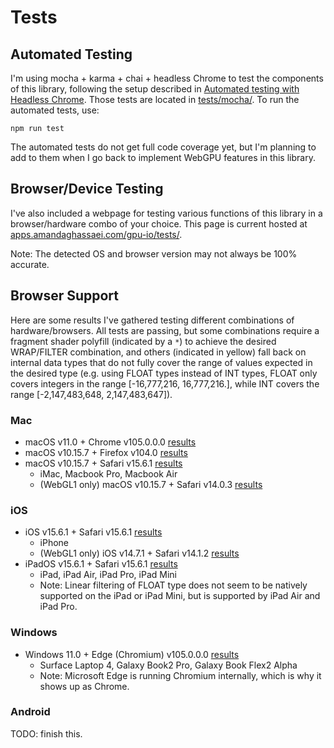 # Tests

## Automated Testing

I'm using mocha + karma + chai + headless Chrome to test the components of this library, following the setup described in [Automated testing with Headless Chrome](https://developer.chrome.com/blog/headless-karma-mocha-chai/).  Those tests are located in [tests/mocha/](https://github.com/amandaghassaei/gpu-io/blob/main/tests/mocha/).  To run the automated tests, use:

```
npm run test
```

The automated tests do not get full code coverage yet, but I'm planning to add to them when I go back to implement WebGPU features in this library.


## Browser/Device Testing

I've also included a webpage for testing various functions of this library in a browser/hardware combo of your choice.  This page is current hosted at [apps.amandaghassaei.com/gpu-io/tests/](https://apps.amandaghassaei.com/gpu-io/tests/).

Note: The detected OS and browser version may not always be 100% accurate.


## Browser Support

Here are some results I've gathered testing different combinations of hardware/browsers.  All tests are passing, but some combinations require a fragment shader polyfill (indicated by a `*`) to achieve the desired WRAP/FILTER combination, and others (indicated in yellow) fall back on internal data types that do not fully cover the range of values expected in the desired type (e.g. using FLOAT types instead of INT types, FLOAT only covers integers in the range [-16,777,216, 16,777,216.], while INT covers the range [-2,147,483,648, 2,147,483,647]).


### Mac

- macOS v11.0 + Chrome v105.0.0.0 [results](results/READWRITE_Chrome_v105.0.0.0_macOS_v11.0.png)
- macOS v10.15.7 + Firefox v104.0 [results](results/READWRITE_Firefox_v104.0_macOS_v10.15.7.png)
- macOS v10.15.7 + Safari v15.6.1 [results](results/READWRITE_Safari_v15.6.1_macOS_v10.15.7.png)
    - iMac, Macbook Pro, Macbook Air
    - (WebGL1 only) macOS v10.15.7 + Safari v14.0.3 [results](results/READWRITE_Safari_v14.0.3_macOS_v10.15.7.png)


### iOS

- iOS v15.6.1 + Safari v15.6.1 [results](results/READWRITE_Safari_v15.6.1_iOS_v15.6.1.png)
    - iPhone
    - (WebGL1 only) iOS v14.7.1 + Safari v14.1.2  [results](results/READWRITE_Safari_v14.1.2_iOS_v14.7.1.png)
- iPadOS v15.6.1 + Safari v15.6.1 [results](results/READWRITE_Safari_v15.6.1_ipadOS_v15.6.1.png)
    - iPad, iPad Air, iPad Pro, iPad Mini
    - Note: Linear filtering of FLOAT type does not seem to be natively supported on the iPad or iPad Mini, but is supported by iPad Air and iPad Pro.


### Windows

- Windows 11.0 + Edge (Chromium) v105.0.0.0 [results](results/READWRITE_Chrome_v105.0.0.0_Windows_v11.0.png)
    - Surface Laptop 4, Galaxy Book2 Pro, Galaxy Book Flex2 Alpha
    - Note: Microsoft Edge is running Chromium internally, which is why it shows up as Chrome.


### Android

TODO: finish this.